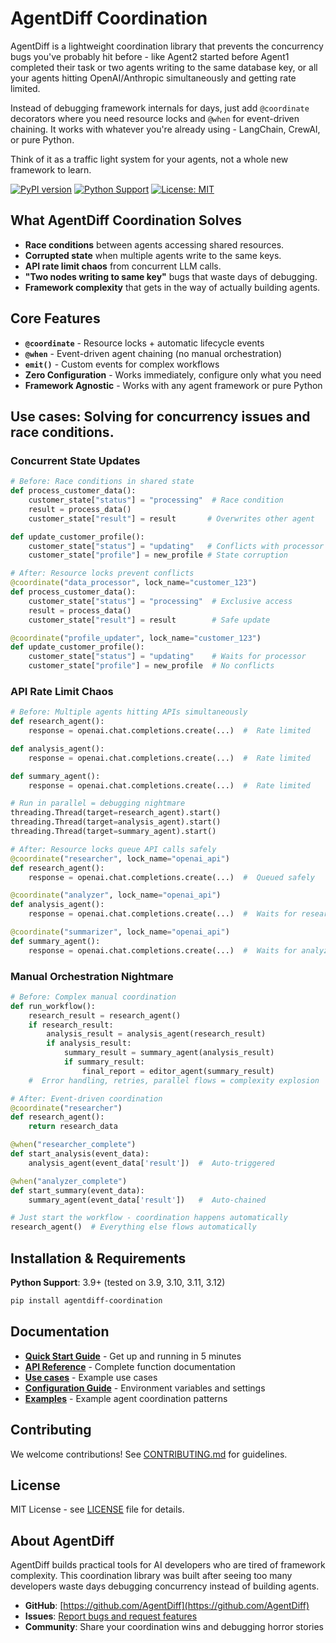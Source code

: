 # AgentDiff Coordination

AgentDiff is a lightweight coordination library that prevents the concurrency bugs you've probably hit before - like Agent2 started before Agent1 completed their task or two agents writing to the same database key, or all your agents hitting OpenAI/Anthropic simultaneously and getting rate limited.

Instead of debugging framework internals for days, just add `@coordinate` decorators where you need resource locks and `@when` for event-driven chaining. It works with whatever you're already using - LangChain, CrewAI, or pure Python.

Think of it as a traffic light system for your agents, not a whole new framework to learn.

[![PyPI version](https://badge.fury.io/py/agentdiff-coordination.svg)](https://badge.fury.io/py/agentdiff-coordination)
[![Python Support](https://img.shields.io/pypi/pyversions/agentdiff-coordination.svg)](https://pypi.org/project/agentdiff-coordination/)
[![License: MIT](https://img.shields.io/badge/License-MIT-yellow.svg)](https://opensource.org/licenses/MIT)

## What AgentDiff Coordination Solves

- **Race conditions** between agents accessing shared resources.
- **Corrupted state** when multiple agents write to the same keys.
- **API rate limit chaos** from concurrent LLM calls.
- **"Two nodes writing to same key"** bugs that waste days of debugging.
- **Framework complexity** that gets in the way of actually building agents.

## Core Features

- **`@coordinate`** - Resource locks + automatic lifecycle events
- **`@when`** - Event-driven agent chaining (no manual orchestration)
- **`emit()`** - Custom events for complex workflows
- **Zero Configuration** - Works immediately, configure only what you need
- **Framework Agnostic** - Works with any agent framework or pure Python

## Use cases: Solving for concurrency issues and race conditions.

### **Concurrent State Updates**

```python
# Before: Race conditions in shared state
def process_customer_data():
    customer_state["status"] = "processing"  # Race condition
    result = process_data()
    customer_state["result"] = result       # Overwrites other agent

def update_customer_profile():
    customer_state["status"] = "updating"   # Conflicts with processor
    customer_state["profile"] = new_profile # State corruption

# After: Resource locks prevent conflicts
@coordinate("data_processor", lock_name="customer_123")
def process_customer_data():
    customer_state["status"] = "processing"  # Exclusive access
    result = process_data()
    customer_state["result"] = result        # Safe update

@coordinate("profile_updater", lock_name="customer_123")
def update_customer_profile():
    customer_state["status"] = "updating"    # Waits for processor
    customer_state["profile"] = new_profile  # No conflicts
```

### **API Rate Limit Chaos**

```python
# Before: Multiple agents hitting APIs simultaneously
def research_agent():
    response = openai.chat.completions.create(...)  #  Rate limited

def analysis_agent():
    response = openai.chat.completions.create(...)  #  Rate limited

def summary_agent():
    response = openai.chat.completions.create(...)  #  Rate limited

# Run in parallel = debugging nightmare
threading.Thread(target=research_agent).start()
threading.Thread(target=analysis_agent).start()
threading.Thread(target=summary_agent).start()

# After: Resource locks queue API calls safely
@coordinate("researcher", lock_name="openai_api")
def research_agent():
    response = openai.chat.completions.create(...)  #  Queued safely

@coordinate("analyzer", lock_name="openai_api")
def analysis_agent():
    response = openai.chat.completions.create(...)  #  Waits for researcher

@coordinate("summarizer", lock_name="openai_api")
def summary_agent():
    response = openai.chat.completions.create(...)  #  Waits for analyzer
```

### **Manual Orchestration Nightmare**

```python
# Before: Complex manual coordination
def run_workflow():
    research_result = research_agent()
    if research_result:
        analysis_result = analysis_agent(research_result)
        if analysis_result:
            summary_result = summary_agent(analysis_result)
            if summary_result:
                final_report = editor_agent(summary_result)
    #  Error handling, retries, parallel flows = complexity explosion

# After: Event-driven coordination
@coordinate("researcher")
def research_agent():
    return research_data

@when("researcher_complete")
def start_analysis(event_data):
    analysis_agent(event_data['result'])  #  Auto-triggered

@when("analyzer_complete")
def start_summary(event_data):
    summary_agent(event_data['result'])   #  Auto-chained

# Just start the workflow - coordination happens automatically
research_agent()  # Everything else flows automatically
```

## Installation & Requirements

**Python Support**: 3.9+ (tested on 3.9, 3.10, 3.11, 3.12)

```bash
pip install agentdiff-coordination
```

## Documentation

- **[Quick Start Guide](docs/quickstart.md)** - Get up and running in 5 minutes
- **[API Reference](docs/api-reference.md)** - Complete function documentation
- **[Use cases](docs/use-cases.md)** - Example use cases
- **[Configuration Guide](docs/configuration.md)** - Environment variables and settings
- **[Examples](examples/)** - Example agent coordination patterns

## Contributing

We welcome contributions! See [CONTRIBUTING.md](CONTRIBUTING.md) for guidelines.

## License

MIT License - see [LICENSE](LICENSE) file for details.

## About AgentDiff

AgentDiff builds practical tools for AI developers who are tired of framework complexity. This coordination library was built after seeing too many developers waste days debugging concurrency instead of building agents.

- **GitHub**: [https://github.com/AgentDiff](https://github.com/AgentDiff)
- **Issues**: [Report bugs and request features](https://github.com/AgentDiff/agentdiff-coordination/issues)
- **Community**: Share your coordination wins and debugging horror stories
